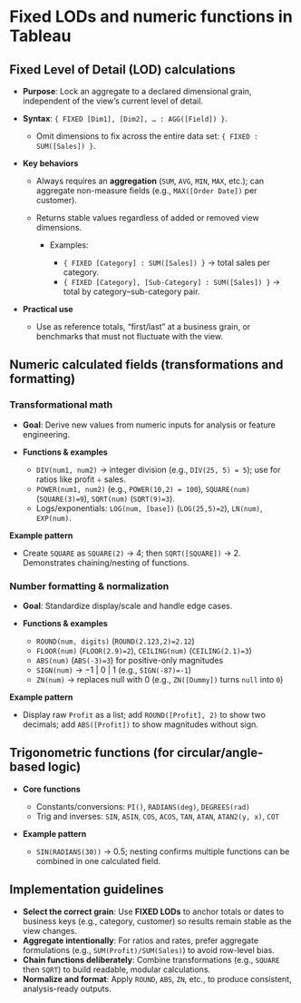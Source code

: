 # Fixed LODs and numeric functions in Tableau

## Fixed Level of Detail (LOD) calculations

* **Purpose**: Lock an aggregate to a declared dimensional grain, independent of the view’s current level of detail.
* **Syntax**: `{ FIXED [Dim1], [Dim2], … : AGG([Field]) }`.

  * Omit dimensions to fix across the entire data set: `{ FIXED : SUM([Sales]) }`.
* **Key behaviors**

  * Always requires an **aggregation** (`SUM`, `AVG`, `MIN`, `MAX`, etc.); can aggregate non-measure fields (e.g., `MAX([Order Date])` per customer).
  * Returns stable values regardless of added or removed view dimensions.

    * Examples:

      * `{ FIXED [Category] : SUM([Sales]) }` → total sales per category.
      * `{ FIXED [Category], [Sub-Category] : SUM([Sales]) }` → total by category–sub-category pair.
* **Practical use**

  * Use as reference totals, “first/last” at a business grain, or benchmarks that must not fluctuate with the view.

## Numeric calculated fields (transformations and formatting)

### Transformational math

* **Goal**: Derive new values from numeric inputs for analysis or feature engineering.
* **Functions & examples**

  * `DIV(num1, num2)` → integer division (e.g., `DIV(25, 5) = 5`); use for ratios like profit ÷ sales.
  * `POWER(num1, num2)` (e.g., `POWER(10,2) = 100`), `SQUARE(num)` (`SQUARE(3)=9`), `SQRT(num)` (`SQRT(9)=3`).
  * Logs/exponentials: `LOG(num, [base])` (`LOG(25,5)=2`), `LN(num)`, `EXP(num)`.

**Example pattern**

* Create `SQUARE` as `SQUARE(2)` → 4; then `SQRT([SQUARE])` → 2. Demonstrates chaining/nesting of functions.

### Number formatting & normalization

* **Goal**: Standardize display/scale and handle edge cases.
* **Functions & examples**

  * `ROUND(num, digits)` (`ROUND(2.123,2)=2.12`)
  * `FLOOR(num)` (`FLOOR(2.9)=2`), `CEILING(num)` (`CEILING(2.1)=3`)
  * `ABS(num)` (`ABS(-3)=3`) for positive-only magnitudes
  * `SIGN(num)` → −1 | 0 | 1 (e.g., `SIGN(-87)=-1`)
  * `ZN(num)` → replaces null with 0 (e.g., `ZN([Dummy])` turns `null` into `0`)

**Example pattern**

* Display raw `Profit` as a list; add `ROUND([Profit], 2)` to show two decimals; add `ABS([Profit])` to show magnitudes without sign.

## Trigonometric functions (for circular/angle-based logic)

* **Core functions**

  * Constants/conversions: `PI()`, `RADIANS(deg)`, `DEGREES(rad)`
  * Trig and inverses: `SIN`, `ASIN`, `COS`, `ACOS`, `TAN`, `ATAN`, `ATAN2(y, x)`, `COT`
* **Example pattern**

  * `SIN(RADIANS(30))` → 0.5; nesting confirms multiple functions can be combined in one calculated field.

## Implementation guidelines

* **Select the correct grain**: Use **FIXED LODs** to anchor totals or dates to business keys (e.g., category, customer) so results remain stable as the view changes.
* **Aggregate intentionally**: For ratios and rates, prefer aggregate formulations (e.g., `SUM(Profit)/SUM(Sales)`) to avoid row-level bias.
* **Chain functions deliberately**: Combine transformations (e.g., `SQUARE` then `SQRT`) to build readable, modular calculations.
* **Normalize and format**: Apply `ROUND`, `ABS`, `ZN`, etc., to produce consistent, analysis-ready outputs.
